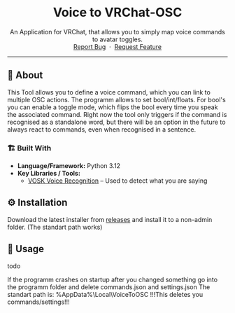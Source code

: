 <a id="readme-top"></a>

<br />

<div align="center">
  <h1 align="center">Voice to VRChat-OSC</h1>
  <p align="center">
    An Application for VRChat, that allows you to simply map voice commands to avatar toggles.
    <br />
    <a href="https://github.com/DeMuenu/VoiceToOSC/issues/new?labels=bug&template=bug-report.md">Report Bug</a>
    &nbsp;·&nbsp;
    <a href="https://github.com/DeMuenu/VoiceToOSC/issues/new?labels=enhancement&template=feature-request.md">Request Feature</a>
  </p>
</div>

---

## 📖 About

This Tool allows you to define a voice command, which you can link to multiple OSC actions. The programm allows to set bool/int/floats. For bool's you can enable a toggle mode, which flips the bool every time you speak the associated command. Right now the tool only triggers if the command is recognised as a standalone word, but there will be an option in the future to always react to commands, even when recognised in a sentence.

### 🏗️ Built With

- **Language/Framework:** Python 3.12
- **Key Libraries / Tools:**
  - [VOSK Voice Recognition](https://alphacephei.com/vosk/) – Used to detect what you are saying

## ⚙️ Installation

Download the latest installer from [releases](https://github.com/DeMuenu/VoiceToOSC/releases) and install it to a non-admin folder. (The standart path works)

## 🚀 Usage
todo

If the programm crashes on startup after you changed something go into the programm folder and delete commands.json and settings.json
The standart path is: %AppData%\Local\VoiceToOSC  !!!This deletes you commands/settings!!!



